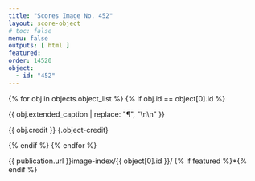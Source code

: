 ```yaml
---
title: "Scores Image No. 452"
layout: score-object
# toc: false
menu: false
outputs: [ html ]
featured: 
order: 14520
object:
  - id: "452"
---
```


{% for obj in objects.object_list %}
{% if obj.id == object[0].id %}

{{ obj.extended_caption | replace: "¶", "\n\n" }}

{{ obj.credit }} {.object-credit}

{% endif %}
{% endfor %}

<div class="object-credit object-url is-print-only">

{{ publication.url }}image-index/{{ object[0].id }}/ {% if featured %}*{% endif %}

</div>
